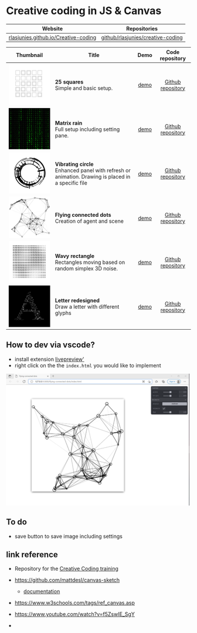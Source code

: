 # Creative coding in JS & Canvas

|Website|Repositories|
|---|---|
|[rlasjunies.github.io/Creative-coding](https://rlasjunies.github.io/Creative-coding/)|[github/rlasjunies/creative-coding](https://github.com/rlasjunies/Creative-coding/)|


|Thumbnail|Title             |Demo    |Code repository   |
|:-----------:|----------------------|:------------:|:-------------:|
|<img src="./25squares/outputs/25squares.png" width="200"/>|**25 squares**<br>Simple and basic setup.|[demo](./25squares/25squares.html)|[Github repository](https://github.com/rlasjunies/Creative-coding/tree/master/25squares)|
|<img src="./matrixrain/outputs/20211230.2032.png" width="200"/>|**Matrix rain**<br>Full setup including setting pane.|[demo](./matrixrain/index.html)|[Github repository](https://github.com/rlasjunies/creative-coding/tree/master/matrixrain)|
|<img src="./vibrating-circle/outputs/20211231-0937.png" width="200"/>|**Vibrating circle**<br>Enhanced panel with refresh or animation. Drawing is placed in a specific file|[demo](./vibrating-circle/index.html)|[Github repository](https://github.com/rlasjunies/creative-coding/tree/master/vibrating-circle)|
|<img src="./flying-connected-dots/outputs/20211231.1236.png" width="200"/>|**Flying connected dots**<br>Creation of agent and scene|[demo](./flying-connected-dots/index.html)|[Github repository](https://github.com/rlasjunies/creative-coding/tree/master/flying-connected-dots)|
|<img src="./wavy-rectangles/outputs/20211231-1529.png" width="200"/>|**Wavy rectangle**<br>Rectangles moving based on random simplex 3D noise.|[demo](./wavy-rectangles/index.html)|[Github repository](https://github.com/rlasjunies/creative-coding/tree/master/wavy-rectangles)|
|<img src="./letter-redesigned/outputs/20211231-1612.png" width="200"/>|**Letter redesigned**<br>Draw a letter with different glyphs|[demo](./letter-redesigned/index.html)|[Github repository](https://github.com/rlasjunies/creative-coding/tree/master/letter-redesigned)|


## How to dev via vscode?

* install extension [livepreview'](https://marketplace.visualstudio.com/items?itemName=ms-vscode.live-server)
* right click on the the `index.html` you would like to implement
<img src="./2021-12-31 12_40_10-.png" width="500"/>

## To do

* save button to save image including settings

## link reference
* Repository for the [Creative Coding training](https://www.domestika.org/fr/courses/2729-codage-creatif-creez-des-elements-visuels-avec-javascript/units/9668-fondamentaux)

* https://github.com/mattdesl/canvas-sketch
  * [documentation](https://github.com/mattdesl/canvas-sketch/blob/master/docs/README.md)

* https://www.w3schools.com/tags/ref_canvas.asp

* https://www.youtube.com/watch?v=f5ZswIE_SgY

* 
